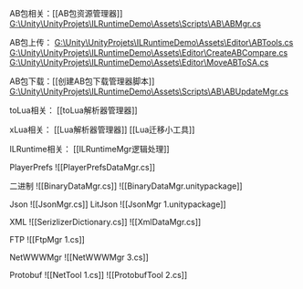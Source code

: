 AB包相关：[[AB包资源管理器]]
[G:\Unity\UnityProjets\ILRuntimeDemo\Assets\Scripts\AB\ABMgr.cs](file:///g%3A/Unity/UnityProjets/ILRuntimeDemo/Assets/Scripts/AB/ABMgr.cs)

AB包上传：
[G:\Unity\UnityProjets\ILRuntimeDemo\Assets\Editor\ABTools.cs](file:///g%3A/Unity/UnityProjets/ILRuntimeDemo/Assets/Editor/ABTools.cs)
[G:\Unity\UnityProjets\ILRuntimeDemo\Assets\Editor\CreateABCompare.cs](file:///g%3A/Unity/UnityProjets/ILRuntimeDemo/Assets/Editor/CreateABCompare.cs)
[G:\Unity\UnityProjets\ILRuntimeDemo\Assets\Editor\MoveABToSA.cs](file:///g%3A/Unity/UnityProjets/ILRuntimeDemo/Assets/Editor/MoveABToSA.cs)

AB包下载：[[创建AB包下载管理器脚本]]
[G:\Unity\UnityProjets\ILRuntimeDemo\Assets\Scripts\AB\ABUpdateMgr.cs](file:///g%3A/Unity/UnityProjets/ILRuntimeDemo/Assets/Scripts/AB/ABUpdateMgr.cs)

toLua相关：
[[toLua解析器管理器]]

xLua相关：
[[Lua解析器管理器]]
[[Lua迁移小工具]]

ILRuntime相关：
[[ILRuntimeMgr逻辑处理]]

PlayerPrefs
![[PlayerPrefsDataMgr.cs]]

二进制
![[BinaryDataMgr.cs]]
![[BinaryDataMgr.unitypackage]]

Json
![[JsonMgr.cs]]
LitJson
![[JsonMgr 1.unitypackage]]

XML
![[SerizlizerDictionary.cs]]
![[XmlDataMgr.cs]]

FTP
![[FtpMgr 1.cs]]

NetWWWMgr
![[NetWWWMgr 3.cs]]

Protobuf
![[NetTool 1.cs]]
![[ProtobufTool 2.cs]]
